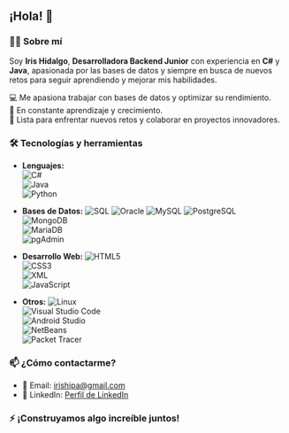 ## ¡Hola! 👋  

### 👩‍💻 Sobre mí  
Soy **Iris Hidalgo**, **Desarrolladora Backend Junior** con experiencia en **C#** y **Java**, apasionada por las bases de datos y siempre en busca de nuevos retos para seguir aprendiendo y mejorar mis habilidades.  

💻 Me apasiona trabajar con bases de datos y optimizar su rendimiento.  
🌱 En constante aprendizaje y crecimiento.  
🚀 Lista para enfrentar nuevos retos y colaborar en proyectos innovadores.  

### 🛠️ Tecnologías y herramientas  
- **Lenguajes:**   
![C#](https://img.shields.io/badge/-C%23-blue?style=flat&logo=c-sharp)  
![Java](https://img.shields.io/badge/-Java-red?style=flat&logo=java)  
![Python](https://img.shields.io/badge/-Python-blue?style=flat&logo=python)  

- **Bases de Datos:**
![SQL](https://img.shields.io/badge/-SQL-lightgrey?style=flat&logo=sql)
![Oracle](https://img.shields.io/badge/-Oracle-F80000?style=flat&logo=oracle)
![MySQL](https://img.shields.io/badge/-MySQL-blue?style=flat&logo=mysql)
![PostgreSQL](https://img.shields.io/badge/-PostgreSQL-blue?style=flat&logo=postgresql)  
![MongoDB](https://img.shields.io/badge/-MongoDB-green?style=flat&logo=mongodb)  
![MariaDB](https://img.shields.io/badge/-MariaDB-003B57?style=flat&logo=mariadb)  
![pgAdmin](https://img.shields.io/badge/-pgAdmin-black?style=flat&logo=pgadmin)

- **Desarrollo Web:**
![HTML5](https://img.shields.io/badge/-HTML5-orange?style=flat&logo=html5)  
![CSS3](https://img.shields.io/badge/-CSS3-blue?style=flat&logo=css3)  
![XML](https://img.shields.io/badge/-XML-lightgrey?style=flat&logo=xml)  
![JavaScript](https://img.shields.io/badge/-JavaScript-yellow?style=flat&logo=javascript)  

- **Otros:**
![Linux](https://img.shields.io/badge/-Linux-black?style=flat&logo=linux)  
![Visual Studio Code](https://img.shields.io/badge/-Visual%20Studio%20Code-007ACC?style=flat&logo=visualstudiocode)  
![Android Studio](https://img.shields.io/badge/-Android%20Studio-3DDC84?style=flat&logo=androidstudio)  
![NetBeans](https://img.shields.io/badge/-NetBeans-006B3F?style=flat&logo=netbeans)  
![Packet Tracer](https://img.shields.io/badge/-Packet%20Tracer-13B8C9?style=flat&logo=cisco)  


### 📫 ¿Cómo contactarme?  
- 📧 Email: [irishipa@gmail.com](mailto:irishipa@gmail.com)  
- 💼 LinkedIn: [Perfil de LinkedIn](#https://www.linkedin.com/in/iris-hidalgo-palomino-a90610291)  

### ⚡ ¡Construyamos algo increíble juntos!  
